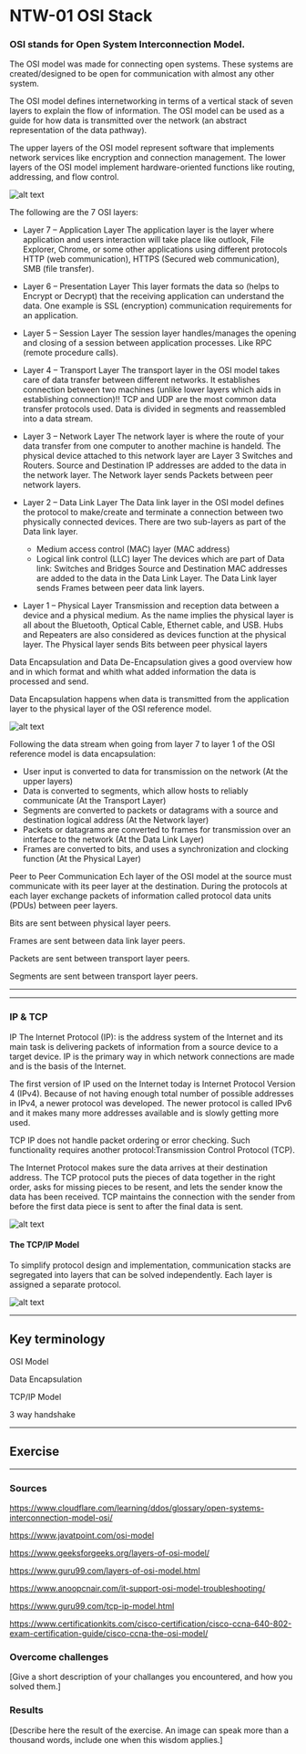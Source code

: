 # NTW-01  OSI Stack

### OSI stands for Open System Interconnection Model.

The OSI model was made for connecting open systems. These systems are created/designed to be open for communication with almost any other system.

The OSI model defines internetworking in terms of a vertical stack of seven layers to explain the flow of information. The OSI model can be used as a guide for how data is transmitted over the network (an abstract representation of the data pathway).

The upper layers of the OSI model represent software that implements network services like encryption and connection management. 
The lower layers of the OSI model implement hardware-oriented functions like routing, addressing, and flow control.

![alt text](../00_includes/NTW/OSI-model%20overview.PNG)

The following are the 7 OSI layers:

* Layer 7 – Application Layer
The application layer is the layer where application and users interaction will take place like outlook, File Explorer, Chrome, or some other applications using different protocols HTTP (web communication), HTTPS (Secured web communication), SMB (file transfer).

* Layer 6 – Presentation Layer
This layer formats the data so (helps to Encrypt or Decrypt) that the receiving application can understand the data. One example is SSL (encryption) communication requirements for an application.


* Layer 5 – Session Layer
The session layer handles/manages the opening and closing of a session between application processes. Like RPC (remote procedure calls).

* Layer 4 – Transport Layer
The transport layer in the OSI model takes care of data transfer between different networks. It establishes connection between two machines (unlike lower layers which aids in establishing connection)!!
TCP and UDP are the most common data transfer protocols used. Data is divided in segments and reassembled into a data stream.

* Layer 3 – Network Layer
The network layer is where the route of your data transfer from one computer to another machine is handeld. The physical device attached to this network layer are Layer 3 Switches and Routers.
Source and Destination IP addresses are added to the data in the network layer. The Network layer sends Packets between peer network layers.


* Layer 2 – Data Link Layer
 The Data link layer in the OSI model defines the protocol to make/create and terminate a connection between two physically connected devices.
 There are two sub-layers as part of the Data link layer.
    * Medium access control (MAC) layer (MAC address)
    * Logical link control (LLC) layer
 The devices which are part of Data link: Switches and Bridges
 Source and Destination MAC addresses are added to the data in the Data Link Layer. The Data Link layer sends Frames between peer data link layers.
 
* Layer 1 – Physical Layer
Transmission and reception data between a device and a physical medium. As the name implies the physical layer is all about the Bluetooth, Optical Cable, Ethernet cable, and USB. Hubs and Repeaters are also considered as devices function at the physical layer.
The Physical layer sends Bits between peer physical layers

Data Encapsulation and Data De-Encapsulation gives a good overview how and in which format and whith what added information the data is processed and send.

Data Encapsulation happens when data is transmitted from the application layer to the physical layer of the OSI reference model.

![alt text](../00_includes/NTW/Encapsulation%20OSI%20Model.PNG)

Following the data stream when going from layer 7 to layer 1 of the OSI reference model is data encapsulation:

* User input is converted to data for transmission on the network (At the upper layers)
* Data is converted to segments, which allow hosts to reliably communicate (At the Transport Layer)
* Segments are converted to packets or datagrams with a source and destination logical address (At the Network layer)
* Packets or datagrams are converted to frames for transmission over an interface to the network (At the Data Link Layer)
* Frames are converted to bits, and uses a synchronization and clocking function (At the Physical Layer)
 
 Peer to Peer Communication
 Ech layer of the OSI model at the source must communicate with its peer layer at the destination. During the protocols at each layer exchange packets of information called protocol data units (PDUs) between peer layers.

Bits are sent between physical layer peers.

Frames are sent between data link layer peers.

Packets are sent between transport layer peers.

Segments are sent between transport layer peers.

***
***
### IP & TCP

IP
The Internet Protocol (IP): is the address system of the Internet and its main task is delivering packets of information from a source device to a target device. IP is the primary way in which network connections are made and is the basis of the Internet.

The first version of IP used on the Internet today is Internet Protocol Version 4 (IPv4). Because of not having enough total number of possible addresses in IPv4, a newer protocol was developed. The newer protocol is called IPv6 and it makes many more addresses available and is slowly getting more used.

TCP
IP does not handle packet ordering or error checking. Such functionality requires another protocol:Transmission Control Protocol (TCP).

The Internet Protocol makes sure the data arrives at their destination address. The TCP protocol puts the pieces of data together in the right order, asks for missing pieces to be resent, and lets the sender know the data has been received. TCP maintains the connection with the sender from before the first data piece is sent to after the final data is sent.

![alt text](../00_includes/NTW/3%20way%20handshake.PNG)

#### The TCP/IP Model

To simplify protocol design and implementation, communication stacks are segregated into layers that can be solved independently. Each layer is assigned a separate protocol.

![alt text](..)



***
## Key terminology

OSI Model

Data Encapsulation

TCP/IP Model

3 way handshake






***
## Exercise


***
### Sources

https://www.cloudflare.com/learning/ddos/glossary/open-systems-interconnection-model-osi/

https://www.javatpoint.com/osi-model

https://www.geeksforgeeks.org/layers-of-osi-model/

https://www.guru99.com/layers-of-osi-model.html

https://www.anoopcnair.com/it-support-osi-model-troubleshooting/

https://www.guru99.com/tcp-ip-model.html

https://www.certificationkits.com/cisco-certification/cisco-ccna-640-802-exam-certification-guide/cisco-ccna-the-osi-model/



### Overcome challenges
[Give a short description of your challanges you encountered, and how you solved them.]

### Results
[Describe here the result of the exercise. An image can speak more than a thousand words, include one when this wisdom applies.]
